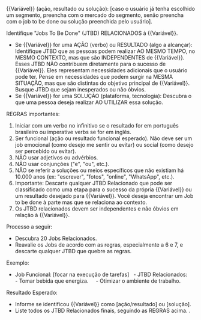 {{Variável}} (ação, resultado ou solução): [caso o usuário já tenha escolhido um segmento, preencha com o mercado do segmento, senão preencha com o job to be done ou solução preenchida pelo usuário].

Identifique "Jobs To Be Done" (JTBD) RELACIONADOS à {{Variável}}.

- Se {{Variável}} for uma AÇÃO (verbo) ou RESULTADO (algo a alcançar): Identifique JTBD que as pessoas podem realizar AO MESMO TEMPO, no MESMO CONTEXTO, mas que são INDEPENDENTES de {{Variável}}. Esses JTBD NÃO contribuem diretamente para o sucesso de {{Variável}}. Eles representam necessidades adicionais que o usuário pode ter. Pense em necessidades que podem surgir na MESMA SITUAÇÃO, mas que são distintas do objetivo principal de {{Variável}}. Busque JTBD que sejam inesperados ou não óbvios.
- Se {{Variável}} for uma SOLUÇÃO (plataforma, tecnologia): Descubra o que uma pessoa deseja realizar AO UTILIZAR essa solução.

REGRAS importantes:
1. Iniciar com um verbo no infinitivo se o resultado for em português brasileiro ou imperative verbs se for em inglês.
2. Ser funcional (ação ou resultado funcional esperado). Não deve ser um job emocional (como desejo me sentir ou evitar) ou social (como desejo ser percebido ou evitar).
3. NÃO usar adjetivos ou advérbios.
4. NÃO usar conjunções ("e", "ou", etc.).
5. NÃO se referir a soluções ou meios específicos que não existiam há 10.000 anos (ex: "escrever", "fotos", "online", "WhatsApp", etc.).
6. Importante: Descarte qualquer JTBD Relacionado que pode ser classificado como uma etapa para o sucesso da própria {{Variável}} ou  um resultado desejado para {{Variável}}. Você deseja encontrar um Job to be done à parte mas que se relaciona ao contexto.
7. Os JTBD relacionados devem ser independentes e não óbvios em relação à {{Variável}}.

Processo a seguir:
- Descubra 20 Jobs Relacionados.
- Reavalie os Jobs de acordo com as regras, especialmente a 6 e 7, e descarte qualquer JTBD que quebre as regras.

Exemplo:
- Job Funcional: [focar na execução de tarefas]
  - JTBD Relacionados:
    - Tomar bebida que energiza.
    - Otimizar o ambiente de trabalho.

Resultado Esperado:
- Informe se identificou {{Variável}} como [ação/resultado] ou [solução].
- Liste todos os JTBD Relacionados finais, seguindo as REGRAS acima. .
